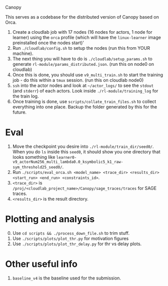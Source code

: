 Canopy

This serves as a codebase for the distributed version of Canopy based on Orca.

1. Create a cloudlab job with 17 nodes (16 nodes for actors, 1 node for learner) using the `orca` profile (which will have the `linux-learner` image preinstalled once the nodes start)'
2. Run `./cloudlab/config.sh` to setup the nodes (run this from YOUR machine).
3. The next thing you will have to do is `./cloudlab/setup_params.sh` to generate `rl-module/params_distributed.json`. (run this on node0 on cloudlab)
4. Once this is done, you should use `v9_multi_train.sh` to start the training job - do this within a `tmux` session. (run this on cloudlab node0)
5. `ssh` into the actor nodes and look at `~/actor_logs/` to see the `stdout` (and `stderr`) of each actors. Look inside `./rl-module/training_log` for the train log.
6. Once training is done,  use `scripts/collate_train_files.sh` to collect everything into one place. Backup the folder generated by this for the future.

# Eval
1. Move the checkpoint you desire into `./rl-module/train_dir/seed0/`. When you do `ls` inside this `seed0`, it should show you one directory that looks something like `learner0-v9_actorNum256_multi_lambda0.0_ksymbolic5_k1_raw-sym_threshold25_seed0/`.
2. Run `./scripts/eval_orca.sh <model_name> <trace_dir> <results_dir> <start_run> <end_run> <constraints_id>`.
3. `<trace_dir>` is `/proj/<cloudlab_project_name>/Canopy/sage_traces/traces` for SAGE traces.
4. `<results_dir>` is the result directory.

# Plotting and analysis
0. Use `cd scripts && ./process_down_file.sh` to trim stuff.
1. Use `./scripts/plots/plot_thr.py` for motivation figures
2. Use `./scripts/plots/plot_thr_delay.py` for thr vs delay plots.

# Other useful info
1. `baseline_v4` is the baseline used for the submission.
